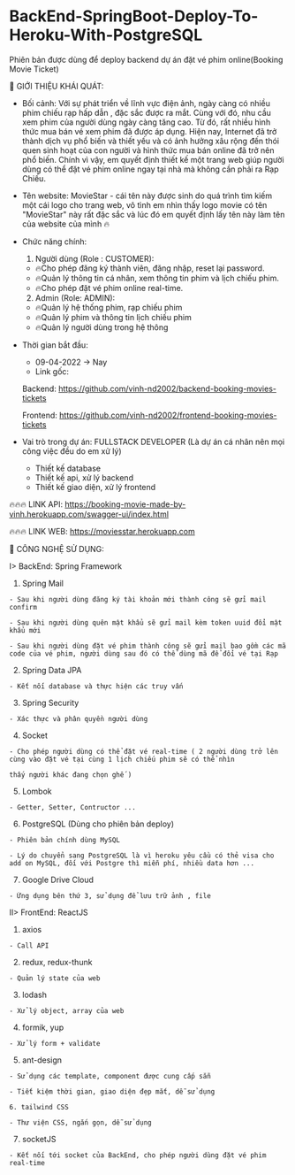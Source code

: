 # BackEnd-SpringBoot-Deploy-To-Heroku-With-PostgreSQL
Phiên bản được dùng để deploy backend dự án đặt vé phim online(Booking Movie Ticket)

🚀 GIỚI THIỆU KHÁI QUÁT:

- Bối cảnh: 
 Với sự phát triển về lĩnh vực điện ảnh, ngày càng có nhiều phim chiếu rạp hấp dẫn , đặc sắc được ra mắt. Cùng với đó, nhu cầu xem phim của người dùng ngày càng tăng cao. Từ đó, 
rất nhiều hình thức mua bán vé xem phim đã được áp dụng. Hiện nay, Internet đã trở thành dịch vụ phổ biến và thiết yếu và có ảnh hưởng xâu rộng đến thói 
quen sinh hoạt của con người và hình thức mua bán online đã trở nên phổ biến. Chính vì vậy, em quyết định thiết kế một trang web giúp người dùng có thể đặt vé phim online
ngay tại nhà mà không cần phải ra Rạp Chiếu.
- Tên website: 
 MovieStar - cái tên này được sinh do quá trình tìm kiếm một cái logo cho trang web, vô tình em nhìn thấy logo movie có tên "MovieStar" này rất đặc sắc và lúc đó
 em quyết định lấy tên này làm tên của website của mình 🔥
- Chức năng chính:
  1) Người dùng (Role : CUSTOMER): 
	- 🔥Cho phép đăng ký thành viên, đăng nhập, reset lại password.
	- 🔥Quản lý thông tin cá nhân, xem thông tin phim và lịch chiếu phim.
	- 🔥Cho phép đặt vé phim online real-time.
	
  2) Admin (Role: ADMIN):
	- 🔥Quản lý hệ thống phim, rạp chiếu phim
	- 🔥Quản lý phim và thông tin lịch chiếu phim
	- 🔥Quản lý người dùng trong hệ thông
- Thời gian bắt đầu: 
	- 09-04-2022 -> Nay
	- Link gốc: 
	
	Backend: https://github.com/vinh-nd2002/backend-booking-movies-tickets
	
	Frontend: https://github.com/vinh-nd2002/frontend-booking-movies-tickets
	
- Vai trò trong dự án: FULLSTACK DEVELOPER (Là dự án cá nhân nên mọi công việc đều do em xử lý)
	- Thiết kế database
	- Thiết kế api, xử lý backend
	- Thiết kế giao diện, xử lý frontend
	

🔥🔥🔥 LINK API: 	https://booking-movie-made-by-vinh.herokuapp.com/swagger-ui/index.html

🔥🔥🔥 LINK WEB: 	https://moviesstar.herokuapp.com

🚀 CÔNG NGHỆ SỬ DỤNG:

I>  BackEnd: Spring Framework 
  1. Spring Mail
	
	- Sau khi người dùng đăng ký tài khoản mới thành công sẽ gửi mail confirm
	
	- Sau khi người dùng quên mật khẩu sẽ gửi mail kèm token uuid đổi mật khẩu mới
	
	- Sau khi người dùng đặt vé phim thành công sẽ gửi mail bao gồm các mã code của vé phim, người dùng sau đó có thể dùng mã để đổi vé tại Rạp
	
  2. Spring Data JPA 
	
	- Kết nối database và thực hiện các truy vấn 
  3. Spring Security
	
	- Xác thực và phân quyền người dùng
	
  4. Socket
	
	- Cho phép người dùng có thể đặt vé real-time ( 2 người dùng trở lên cùng vào đặt vé tại cùng 1 lịch chiếu phim sẽ có thể nhìn 
	
	thấy người khác đang chọn ghế )
  5. Lombok 
	
	- Getter, Setter, Contructor ...
	
  6. PostgreSQL (Dùng cho phiên bản deploy)
	
	- Phiên bản chính dùng MySQL
	
	- Lý do chuyển sang PostgreSQL là vì heroku yêu cầu có thẻ visa cho add on MySQL, đối với Postgre thì miễn phí, nhiều data hơn ...
	
  7. Google Drive Cloud 
	
	- Ứng dụng bên thứ 3, sử dụng để lưu trữ ảnh , file 
	
II> FrontEnd: ReactJS
  1. axios
	
	- Call API
  2. redux, redux-thunk
	
	- Quản lý state của web
	
	
  3. lodash
	
	- Xử lý object, array của web
  4. formik, yup
	
	- Xử lý form + validate
  5. ant-design
	
	- Sử dụng các template, component được cung cấp sẵn
	
	- Tiết kiệm thời gian, giao diện đẹp mắt, dễ sử dụng
	
	6. tailwind CSS
	
	- Thư viện CSS, ngắn gọn, dễ sử dụng
	
  7. socketJS
	
	- Kết nối tới socket của BackEnd, cho phép người dùng đặt vé phim real-time
	
	
  
  
 



